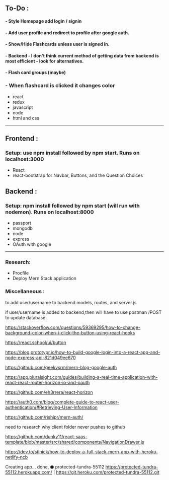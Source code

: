 ## To-Do :

#### - Style Homepage add login / signin

#### - Add user profile and redirect to profile after google auth.

#### - Show/Hide Flashcards unless user is signed in.

#### - Backend - I don't think current method of getting data from backend is most efficient - look for alternatives.

#### - Flash card groups (maybe)

### - When flashcard is clicked it changes color

- react
- redux
- javascript
- node
- html and css

---

## Frontend :

### Setup: use npm install followed by npm start. Runs on localhost:3000

- React
- react-bootstrap for Navbar, Buttons, and the Question Choices

## Backend :

### Setup: npm install followed by npm start (will run with nodemon). Runs on localhost:8000

- passport
- mongodb
- node
- express
- OAuth with google

---

### Research:

- Procfile
- Deploy Mern Stack application

### Miscellaneous :

to add user/username to backend models, routes, and server.js

if user/username is added to backend,then will have to use postman /POST to update database.

https://stackoverflow.com/questions/59369295/how-to-change-background-color-when-i-click-the-button-using-react-hooks

https://react.school/ui/button

https://blog.prototypr.io/how-to-build-google-login-into-a-react-app-and-node-express-api-821d049ee670

https://github.com/geekysrm/mern-blog-google-auth

https://app.pluralsight.com/guides/building-a-real-time-application-with-react-react-router-horizon-io-and-oauth

https://github.com/eh3rrera/react-horizon

https://auth0.com/blog/complete-guide-to-react-user-authentication/#Retrieving-User-Information

https://github.com/rishipr/mern-auth/

need to research why client folder never pushes to github

https://github.com/dunky11/react-saas-template/blob/master/src/shared/components/NavigationDrawer.js

https://dev.to/stlnick/how-to-deploy-a-full-stack-mern-app-with-heroku-netlify-ncb

Creating app... done, ⬢ protected-tundra-55112
https://protected-tundra-55112.herokuapp.com/ | https://git.heroku.com/protected-tundra-55112.git
